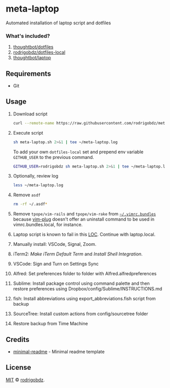 # meta-laptop

Automated installation of laptop script and dotfiles

### What's included?

1. [thoughtbot/dotfiles](https://github.com/thoughtbot/dotfiles)
1. [rodrigobdz/dotfiles-local](https://github.com/rodrigobdz/dotfiles-local)
1. [thoughtbot/laptop](https://github.com/thoughtbot/laptop)

## Requirements

- Git

## Usage

1. Download script

    ```sh
    curl --remote-name https://raw.githubusercontent.com/rodrigobdz/meta-laptop/master/meta-laptop.sh
    ```

1. Execute script

    ```sh
    sh meta-laptop.sh 2>&1 | tee ~/meta-laptop.log
    ```

    To add your own `dotfiles-local` set and prepend env variable `GITHUB_USER` to the previous command.

    ```sh
    GITHUB_USER=rodrigobdz sh meta-laptop.sh 2>&1 | tee ~/meta-laptop.log
    ```

1. Optionally, review log

    ```sh
    less ~/meta-laptop.log
    ```

1. Remove `asdf`

    ```sh
    rm -rf ~/.asdf*
    ```

1. Remove `tpope/vim-rails` and `tpope/vim-rake` from [`~/.vimrc.bundles`](https://github.com/thoughtbot/dotfiles/blob/42a313bde1f4dc7a75cc276714008c77bf3821bf/vimrc.bundles#L40-L41) because [vim-plug](https://github.com/junegunn/vim-plug) doesn't offer an uninstall command to be used in vimrc.bundles.local, for instance.

1. Laptop script is known to fail in this [LOC](https://github.com/thoughtbot/laptop/blob/c3d5a26bfa0a506337f937c249ee8bc3a6853cb6/mac#L196). Continue with laptop.local.

1. Manually install: VSCode, Signal, Zoom.

1. iTerm2: _Make iTerm Default Term_ and _Install Shell Integration_.

1. VSCode: Sign and Turn on Settings Sync

1. Alfred: Set preferences folder to folder with Alfred.alfredpreferences

1. Sublime: Install package control using command palette and then restore preferences using Dropbox/config/Sublime/INSTRUCTIONS.md

1. fish: Install abbreviations using export_abbreviations.fish script from backup

1. SourceTree: Install custom actions from config/sourcetree folder

1. Restore backup from Time Machine

## Credits

- [minimal-readme](https://github.com/rodrigobdz/minimal-readme) - Minimal readme template

## License

[MIT](LICENSE) © [rodrigobdz](https://rodrigobdz.github.io/).
